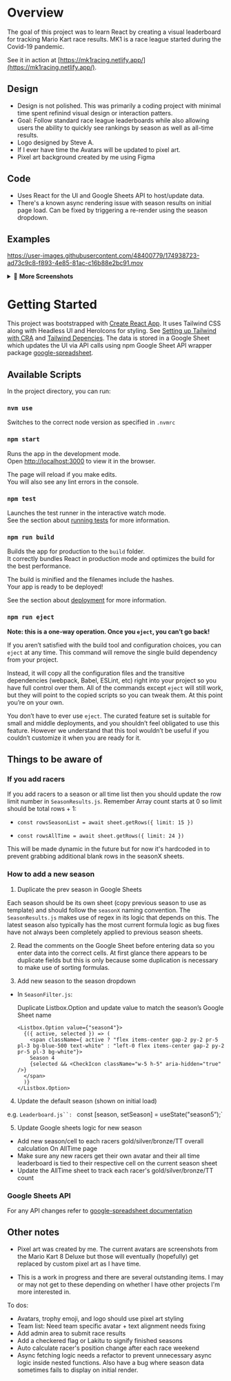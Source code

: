 # Overview

The goal of this project was to learn React by creating a visual leaderboard for tracking Mario Kart race results. MK1 is a race league started during the Covid-19 pandemic.

See it in action at [https://mk1racing.netlify.app/](https://mk1racing.netlify.app/).

## Design

- Design is not polished. This was primarily a coding project with minimal time spent refinind visual design or interaction patters.
- Goal: Follow standard race league leaderboards while also allowing users the ability to quickly see rankings by season as well as all-time results.
- Logo designed by Steve A.
- If I ever have time the Avatars will be updated to pixel art.
- Pixel art background created by me using Figma

## Code

- Uses React for the UI and Google Sheets API to host/update data.
- There's a known async rendering issue with season results on initial page load. Can be fixed by triggering a re-render using the season dropdown.

## Examples

https://user-images.githubusercontent.com/48400779/174938723-ad73c9c8-f893-4e85-81ac-c16b88e2bc91.mov

<details>
  <summary>📸 <strong>More Screenshots</strong></summary>
<br>  
  
### Desktop
  
<img width="400" alt="Desktop - MK1 Final Season Standings" src="https://user-images.githubusercontent.com/48400779/174938863-5b683f06-7dcd-484b-8c20-eed5b8720fe0.png">

<img width="400" alt="Desktop - MK1 All-Time Championship Rank" src="https://user-images.githubusercontent.com/48400779/174938869-84048e83-7582-4cb2-bfa1-c59e094d3497.png">

### Mobile

<img width="250" alt="MK1 Mobile View" src="https://user-images.githubusercontent.com/48400779/174939203-4db54aaa-62e0-4d3b-acf6-d2991edf1d74.jpeg">

<br>
</details>

# Getting Started

This project was bootstrapped with [Create React App](https://github.com/facebook/create-react-app). It uses Tailwind CSS along with Headless UI and HeroIcons for styling. See [Setting up Tailwind with CRA](https://tailwindcss.com/docs/guides/create-react-app) and [Tailwind Depencies](https://tailwindui.com/documentation#using-react). The data is stored in a Google Sheet which updates the UI via API calls using npm Google Sheet API wrapper package [google-spreadsheet](https://theoephraim.github.io/node-google-spreadsheet/#/).

## Available Scripts

In the project directory, you can run:

### `nvm use`

Switches to the correct node version as specified in `.nvmrc`

### `npm start`

Runs the app in the development mode.\
Open [http://localhost:3000](http://localhost:3000) to view it in the browser.

The page will reload if you make edits.\
You will also see any lint errors in the console.

### `npm test`

Launches the test runner in the interactive watch mode.\
See the section about [running tests](https://facebook.github.io/create-react-app/docs/running-tests) for more information.

### `npm run build`

Builds the app for production to the `build` folder.\
It correctly bundles React in production mode and optimizes the build for the best performance.

The build is minified and the filenames include the hashes.\
Your app is ready to be deployed!

See the section about [deployment](https://facebook.github.io/create-react-app/docs/deployment) for more information.

### `npm run eject`

**Note: this is a one-way operation. Once you `eject`, you can’t go back!**

If you aren’t satisfied with the build tool and configuration choices, you can `eject` at any time. This command will remove the single build dependency from your project.

Instead, it will copy all the configuration files and the transitive dependencies (webpack, Babel, ESLint, etc) right into your project so you have full control over them. All of the commands except `eject` will still work, but they will point to the copied scripts so you can tweak them. At this point you’re on your own.

You don’t have to ever use `eject`. The curated feature set is suitable for small and middle deployments, and you shouldn’t feel obligated to use this feature. However we understand that this tool wouldn’t be useful if you couldn’t customize it when you are ready for it.

## Things to be aware of

### If you add racers

If you add racers to a season or all time list then you should update the row limit number in `SeasonResults.js`. Remember Array count starts at 0 so limit should be total rows + 1:

- `const rowsSeasonList = await sheet.getRows({ limit: 15 })`

- `const rowsAllTime = await sheet.getRows({ limit: 24 })`

This will be made dynamic in the future but for now it's hardcoded in to prevent grabbing additional blank rows in the seasonX sheets.

### How to add a new season

1. Duplicate the prev season in Google Sheets

Each season should be its own sheet (copy previous season to use as template) and should follow the `seasonX` naming convention. The `SeasonResults.js` makes use of regex in its logic that depends on this. The latest season also typically has the most current formula logic as bug fixes have not always been completely applied to previous season sheets.

2. Read the comments on the Google Sheet before entering data so you enter data into the correct cells. At first glance there appears to be duplicate fields but this is only because some duplication is necessary to make use of sorting formulas.

3. Add new season to the season dropdown

- In `SeasonFilter.js`:

  Duplicate Listbox.Option and update value to match the season’s Google Sheet name

  ```
  <Listbox.Option value={"season4"}>
    {({ active, selected }) => (
      <span className={ active ? "flex items-center gap-2 py-2 pr-5 pl-3 bg-blue-500 text-white" : "left-0 flex items-center gap-2 py-2 pr-5 pl-3 bg-white"}>
      Season 4
      {selected && <CheckIcon className="w-5 h-5" aria-hidden="true" />}
    </span>
    )}
  </Listbox.Option>
  ```

4. Update the default season (shown on initial load)

e.g. ` Leaderboard.js``:  ` const [season, setSeason] = useState("season5”);`

5. Update Google sheets logic for new season

- Add new season/cell to each racers gold/silver/bronze/TT overall calculation On AllTime page
- Make sure any new racers get their own avatar and their all time leaderboard is tied to their respective cell on the current season sheet
- Update the AllTime sheet to track each racer's gold/silver/bronze/TT count

### Google Sheets API

For any API changes refer to [google-spreadsheet documentation](https://theoephraim.github.io/node-google-spreadsheet/#/)

## Other notes

- Pixel art was created by me. The current avatars are screenshots from the Mario Kart 8 Deluxe but those will eventually (hopefully) get replaced by custom pixel art as I have time.

- This is a work in progress and there are several outstanding items. I may or may not get to these depending on whether I have other projects I'm more interested in.

To dos:

- Avatars, trophy emoji, and logo should use pixel art styling
- Team list: Need team specific avatar + text alignment needs fixing
- Add admin area to submit race results
- Add a checkered flag or Lakitu to signify finished seasons
- Auto calculate racer's position change after each race weekend
- Async fetching logic needs a refactor to prevent unnecessary async logic inside nested functions. Also have a bug where season data sometimes fails to display on initial render.

